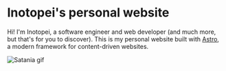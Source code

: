 # Inotopei's personal website

Hi! I'm Inotopei, a software engineer and web developer (and much more, but that's for you to discover). This is my personal website built with [Astro](https://astro.build), a modern framework for content-driven websites.

![Satania gif](https://media1.tenor.com/m/BK-kDmVaPNIAAAAC/anime-satania.gif)
